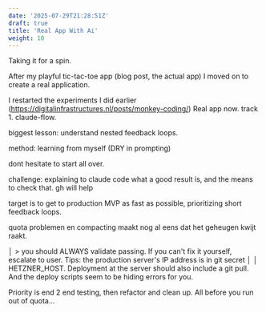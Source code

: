 ```yaml
---
date: '2025-07-29T21:28:51Z'
draft: true
title: 'Real App With Ai'
weight: 10
---
```


Taking it for a spin.

After my playful tic-tac-toe app (blog post, the actual app) I moved on to create a real application.

I restarted the experiments I did earlier (https://digitalinfrastructures.nl/posts/monkey-coding/)
Real app now.
track 1. claude-flow.

biggest lesson: understand nested feedback loops.

method: learning from myself (DRY in prompting)

dont hesitate to start all over. 

challenge: explaining to claude code what a good result is, and the means to check that.
gh will help

target is to get to production MVP as fast as possible, prioritizing short feedback loops.

quota problemen en compacting maakt nog al eens dat het geheugen kwijt raakt.

│ > you should ALWAYS validate passing. If you can't fix it yourself, escalate to user. Tips: the production server's IP address is in git secret  │
│   HETZNER_HOST. Deployment at the server should also include a git pull. And the deploy scripts seem to be hiding errors for you.   

Priority is end 2 end testing, then refactor and clean up.
All before you run out of quota...